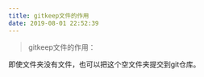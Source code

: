 ```yaml
---
title: gitkeep文件的作用
date: 2019-08-01 22:52:39
---
```


> gitkeep文件的作用：

即使文件夹没有文件，也可以把这个空文件夹提交到git仓库。


